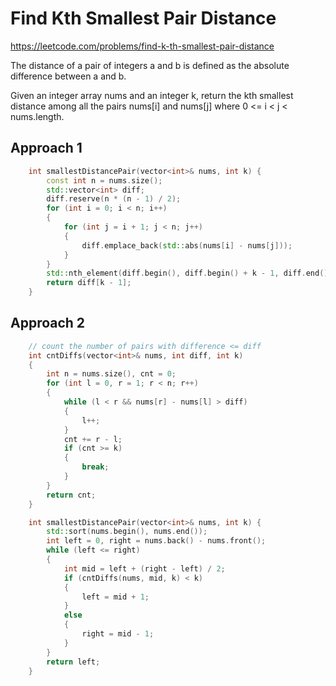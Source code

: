 # Find Kth Smallest Pair Distance

https://leetcode.com/problems/find-k-th-smallest-pair-distance

The distance of a pair of integers a and b is defined as the absolute difference between a and b.

Given an integer array nums and an integer k, return the kth smallest distance among all the pairs nums[i] and nums[j] where 0 <= i < j < nums.length.

## Approach 1

``` C++
    int smallestDistancePair(vector<int>& nums, int k) {
        const int n = nums.size();
        std::vector<int> diff;
        diff.reserve(n * (n - 1) / 2);
        for (int i = 0; i < n; i++)
        {
            for (int j = i + 1; j < n; j++)
            {
                diff.emplace_back(std::abs(nums[i] - nums[j]));
            }
        }
        std::nth_element(diff.begin(), diff.begin() + k - 1, diff.end());
        return diff[k - 1];
    }
```
## Approach 2

``` C++
    // count the number of pairs with difference <= diff
    int cntDiffs(vector<int>& nums, int diff, int k)
    {
        int n = nums.size(), cnt = 0;
        for (int l = 0, r = 1; r < n; r++)
        {
            while (l < r && nums[r] - nums[l] > diff)
            {
                l++;
            }
            cnt += r - l;
            if (cnt >= k)
            {
                break;
            }
        }
        return cnt;
    }

    int smallestDistancePair(vector<int>& nums, int k) {
        std::sort(nums.begin(), nums.end());
        int left = 0, right = nums.back() - nums.front();
        while (left <= right)
        {
            int mid = left + (right - left) / 2;
            if (cntDiffs(nums, mid, k) < k)
            {
                left = mid + 1;
            }
            else
            {
                right = mid - 1;
            }
        }
        return left;
    }
```

